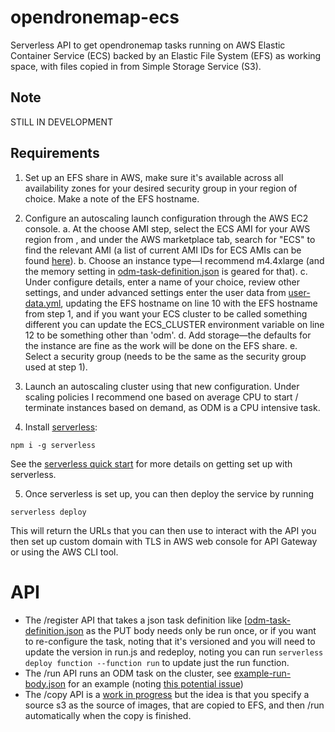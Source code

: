 # opendronemap-ecs
Serverless API to get opendronemap tasks running on AWS Elastic Container Service (ECS) backed by an Elastic File System (EFS) as working space, with files copied in from Simple Storage Service (S3).

## Note
STILL IN DEVELOPMENT

## Requirements
1. Set up an EFS share in AWS, make sure it's available across all availability zones for your desired security group in your region of choice. Make a note of the EFS hostname.

2. Configure an autoscaling launch configuration through the AWS EC2 console.
  a. At the choose AMI step, select the ECS AMI for your AWS region from  , and under the AWS  marketplace tab, search for "ECS" to find the relevant AMI (a list of current AMI IDs for ECS AMIs can be found [here](http://docs.aws.amazon.com/AmazonECS/latest/developerguide/ecs-optimized_AMI.html)).
  b. Choose an instance type—I recommend m4.4xlarge (and the memory setting in [odm-task-definition.json](odm-task-definition.json) is geared for that).
  c. Under configure details, enter a name of your choice, review other settings, and under advanced settings enter the user data from [user-data.yml](user-data-yml), updating the EFS hostname on line 10 with the EFS hostname from step 1, and if you want your ECS cluster to be called something different you can update the ECS_CLUSTER environment variable on line 12 to be something other than 'odm'.
  d. Add storage—the defaults for the instance are fine as the work will be done on the EFS share.
  e. Select a security group (needs to be the same as the security group used at step 1).

3. Launch an autoscaling cluster using that new configuration. Under scaling policies I recommend one based on average CPU to start / terminate instances based on demand, as ODM is a CPU intensive task.

4. Install [serverless](https://serverless.com):
```shell
npm i -g serverless
```
See the [serverless quick start](https://serverless.com/framework/docs/providers/aws/guide/quick-start/) for more details on getting set up with serverless.

5. Once serverless is set up, you can then deploy the service by running
```shell
serverless deploy
```

This will return the URLs that you can then use to interact with the API you then set up custom domain with TLS in AWS web console for API Gateway or using the AWS CLI tool.

# API
* The /register API that takes a json task definition like [[odm-task-definition.json](odm-task-definition.json) as the PUT body needs only be run once, or if you want to re-configure the task, noting that it's versioned and you will need to update the version in run.js and redeploy, noting you can run `serverless deploy function --function run` to update just the run function.
* The /run API runs an ODM task on the cluster, see [example-run-body.json](example-run-body.json) for an example (noting [this potential issue](https://github.com/smart-facility/opendronemap-ecs/issues/2))
* The /copy API is a [work in progress](https://github.com/smart-facility/opendronemap-ecs/issues/1) but the idea is that you specify a source s3 as the source of images, that are copied to EFS, and then /run automatically when the copy is finished.
